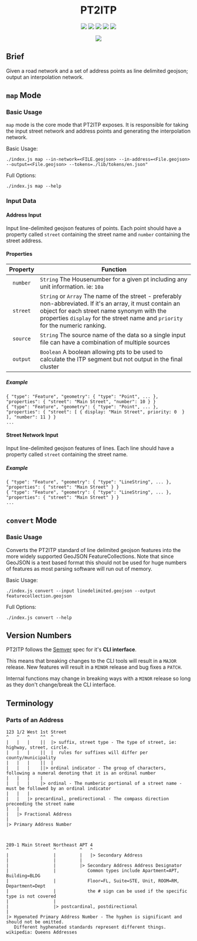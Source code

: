 <h1 align="center">PT2ITP</h1>

<p align="center">
  <a href="https://coveralls.io/github/ingalls/pt2itp?branch=master"><img src="https://coveralls.io/repos/github/ingalls/pt2itp/badge.svg?branch=master"/></a>
  <a href="https://circleci.com/gh/ingalls/pt2itp/tree/master"><img src="https://circleci.com/gh/ingalls/pt2itp/tree/master.svg?style=shield"/></a>
  <a href="https://david-dm.org/ingalls/pt2itp"><img src="https://david-dm.org/ingalls/pt2itp.svg"/></a>
  <a href="https://david-dm.org/ingalls/pt2itp?type=dev"><img src="https://david-dm.org/ingalls/pt2itp/dev-status.svg"/></a>
  <a href="https://greenkeeper.io/"><img src="https://badges.greenkeeper.io/ingalls/pt2itp.svg"/></a>
</p>

<p align="center">
  <a href="https://www.npmjs.com/package/pt2itp"><img src="https://nodei.co/npm/pt2itp.png?downloads=true&downloadRank=true"/></a>
</p>

## Brief

Given a road network and a set of address points as line delimited geojson; output an interpolation network.

## `map` Mode

### Basic Usage

`map` mode is the core mode that PT2ITP exposes. It is responsible for taking the input street network and address points
and generating the interpolation network.

Basic Usage:
```
./index.js map --in-network=<FILE.geojson> --in-address=<File.geojson> --output=<File.geojson> --tokens=./lib/tokens/en.json"
```

Full Options:
```
./index.js map --help
```

### Input Data

#### Address Input

Input line-delimited geojson features of points. Each point should have a property called `street` containing the street name
and `number` containing the street address.

#### Properties

| Property | Function |
| :------: | -------- |
| `number` | `String` The Housenumber for a given pt including any unit information. ie: `10a` |
| `street` | `String` or `Array` The name of the street - preferably non-abbreviated. If it's an array, it must contain an object for each street name synonym with the properties `display` for the street name and `priority` for the numeric ranking. |
| `source` | `String` The source name of the data so a single input file can have a combination of multiple sources |
| `output` | `Boolean` A boolean allowing pts to be used to calculate the ITP segment but not output in the final cluster |

##### Example

```
{ "type": "Feature", "geometry": { "type": "Point", ... }, "properties": { "street": "Main Street", "number": 10 } }
{ "type": "Feature", "geometry": { "type": "Point", ... }, "properties": { "street": [ { display: "Main Street", priority: 0  } ], "number": 11 } }
...
```

#### Street Network Input

Input line-delimited geojson features of lines. Each line should have a property called `street` containing the street name.

##### Example

```
{ "type": "Feature", "geometry": { "type": "LineString", ... }, "properties": { "street": "Main Street" } }
{ "type": "Feature", "geometry": { "type": "LineString", ... }, "properties": { "street": "Main Street" } }
...
```

## `convert` Mode

### Basic Usage

Converts the PT2ITP standard of line delimited geojson features into the more widely
supported GeoJSON FeatureCollections. Note that since GeoJSON is a text based format
this should not be used for huge numbers of features as most parsing software will
run out of memory.

Basic Usage:
```
./index.js convert --input linedelimited.geojson --output featurecollection.geojson
```

Full Options:
```
./index.js convert --help
```

## Version Numbers

PT2ITP follows the [Semver](http://semver.org/) spec for it's **CLI interface**.

This means that breaking changes to the CLI tools will result in a `MAJOR` release.
New features will result in a `MINOR` release and bug fixes a `PATCH`.

Internal functions may change in breaking ways with a `MINOR` release so long as they
don't change/break the CLI interface.

## Terminology

### Parts of an Address

```
123 1/2 West 1st Street
^   ^   ^    ^^  ^
|   |   |    ||  |> suffix, street type - The type of street, ie: highway, street, circle.
|   |   |    ||  |  rules for suffixes will differ per county/municipality
|   |   |    ||  |
|   |   |    ||> ordinal indicator - The group of characters, following a numeral denoting that it is an ordinal number
|   |   |    |
|   |   |    |> ordinal - The numberic portional of a street name - must be followed by an ordinal indicator
|   |   |
|   |   |> precardinal, predirectional - The compass direction preceeding the street name
|   |
|   |> Fractional Address
|
|> Primary Address Number



289-1 Main Street Northeast APT 4
^                 ^         ^   ^
|                 |         |   |> Secondary Address
|                 |         |
|                 |         |> Secondary Address Address Designator
|                 |            Common types include Apartment=APT, Building=BLDG
|                 |            Floor=FL, Suite=STE, Unit, ROOM=RM, Department=Dept
|                 |            the # sign can be used if the specific type is not covered
|                 |
|                 |> postcardinal, postdirectional
|
|> Hypenated Primary Address Number - The hyphen is significant and should not be omitted.
   Different hyphenated standards represent different things. wikipedia: Queens Addresses

```
